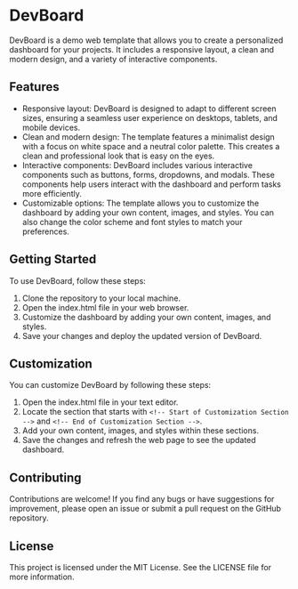 # DevBoard

DevBoard is a demo web template that allows you to create a personalized dashboard for your projects. It includes a responsive layout, a clean and modern design, and a variety of interactive components.

## Features

- Responsive layout: DevBoard is designed to adapt to different screen sizes, ensuring a seamless user experience on desktops, tablets, and mobile devices.
- Clean and modern design: The template features a minimalist design with a focus on white space and a neutral color palette. This creates a clean and professional look that is easy on the eyes.
- Interactive components: DevBoard includes various interactive components such as buttons, forms, dropdowns, and modals. These components help users interact with the dashboard and perform tasks more efficiently.
- Customizable options: The template allows you to customize the dashboard by adding your own content, images, and styles. You can also change the color scheme and font styles to match your preferences.

## Getting Started

To use DevBoard, follow these steps:

1. Clone the repository to your local machine.
2. Open the index.html file in your web browser.
3. Customize the dashboard by adding your own content, images, and styles.
4. Save your changes and deploy the updated version of DevBoard.

## Customization

You can customize DevBoard by following these steps:

1. Open the index.html file in your text editor.
2. Locate the section that starts with `<!-- Start of Customization Section -->` and `<!-- End of Customization Section -->`.
3. Add your own content, images, and styles within these sections.
4. Save the changes and refresh the web page to see the updated dashboard.

## Contributing

Contributions are welcome! If you find any bugs or have suggestions for improvement, please open an issue or submit a pull request on the GitHub repository.

## License

This project is licensed under the MIT License. See the LICENSE file for more information.

